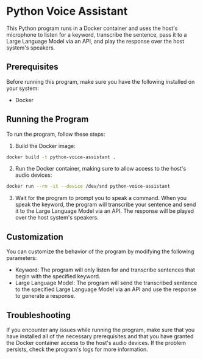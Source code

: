 # Python Voice Assistant

This Python program runs in a Docker container and uses the host's microphone to listen for a keyword, transcribe the sentence, pass it to a Large Language Model via an API, and play the response over the host system's speakers.

## Prerequisites

Before running this program, make sure you have the following installed on your system:

- Docker

## Running the Program

To run the program, follow these steps:

1. Build the Docker image:

```bash
docker build -t python-voice-assistant .
```

2. Run the Docker container, making sure to allow access to the host's audio devices:

```bash
docker run --rm -it --device /dev/snd python-voice-assistant
```

3. Wait for the program to prompt you to speak a command. When you speak the keyword, the program will transcribe your sentence and send it to the Large Language Model via an API. The response will be played over the host system's speakers.

## Customization

You can customize the behavior of the program by modifying the following parameters:

* Keyword: The program will only listen for and transcribe sentences that begin with the specified keyword.
* Large Language Model: The program will send the transcribed sentence to the specified Large Language Model via an API and use the response to generate a response.

## Troubleshooting

If you encounter any issues while running the program, make sure that you have installed all of the necessary prerequisites and that you have granted the Docker container access to the host's audio devices. If the problem persists, check the program's logs for more information.